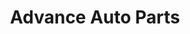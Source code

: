 ---
title: "Advance Auto Parts"
url: /raleigh/advance-auto-parts-capital-boulevard/
shop: car parts
---